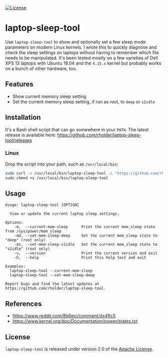 [![License](https://img.shields.io/badge/license-apache%202.0-brightgreen.svg)](https://github.com/rholder/laptop-sleep-tool/blob/master/LICENSE)
# laptop-sleep-tool

Use `laptop-sleep-tool` to show and optionally set a few sleep mode parameters on modern Linux kernels. I wrote this to quickly diagnose and check the sleep settings on laptops without having to remember which file needs to be manipulated. It's been tested mostly on a few varieties of Dell XPS 13 laptops with Ubuntu 18.04 and the `4.15.x` kernel but probably works on a bunch of other hardware, too.

## Features
* Show current memory sleep setting
* Set the current memory sleep setting, if run as root, to `deep` or `s2idle`

## Installation
It's a Bash shell script that can go somewhere in your `PATH`. The latest release is available here: https://github.com/rholder/laptop-sleep-tool/releases

### Linux
Drop the script into your path, such as `/usr/local/bin`:
```bash
sudo curl -o /usr/local/bin/laptop-sleep-tool -L "https://github.com/rholder/laptop-sleep-tool/releases/download/v1.0.0/laptop-sleep-tool" && \
sudo chmod +x /usr/local/bin/laptop-sleep-tool
```

## Usage
```
Usage: laptop-sleep-tool [OPTION]

  View or update the current laptop sleep settings.

Options:
    -m,  --current-mem-sleep      Print the current mem_sleep state from /sys/power/mem_sleep
    -md, --set-mem-sleep-deep     Set the current mem_sleep state to "deep" (root only)
    -ms, --set-mem-sleep-s2idle   Set the current mem_sleep state to "s2idle" (root only)
    -v,  --version                Print the current version and exit
    -h,  --help                   Print this help text and exit

Examples:
  laptop-sleep-tool --current-mem-sleep
  laptop-sleep-tool --set-mem-sleep-deep

Report bugs and find the latest updates at https://github.com/rholder/laptop-sleep-tool.
```

## References
* https://www.reddit.com/8b6eci/comment/dx4ftc5
* https://www.kernel.org/doc/Documentation/power/states.txt

## License
`laptop-sleep-tool` is released under version 2.0 of the [Apache License](http://www.apache.org/licenses/LICENSE-2.0).